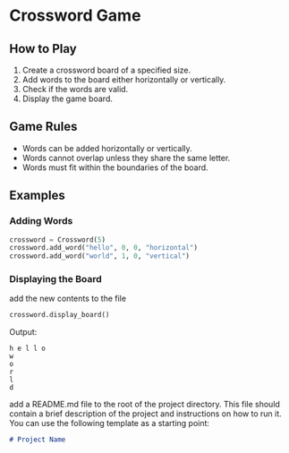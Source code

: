 # Crossword Game

## How to Play

1. Create a crossword board of a specified size.
2. Add words to the board either horizontally or vertically.
3. Check if the words are valid.
4. Display the game board.

## Game Rules

- Words can be added horizontally or vertically.
- Words cannot overlap unless they share the same letter.
- Words must fit within the boundaries of the board.

## Examples

### Adding Words

```python
crossword = Crossword(5)
crossword.add_word("hello", 0, 0, "horizontal")
crossword.add_word("world", 1, 0, "vertical")
```

### Displaying the Board   
add the new contents to the file 


```python
crossword.display_board()
```

Output:
```
h e l l o
w
o
r
l
d
```
add a README.md file to the root of the project directory. This file should contain a brief description of the project and instructions on how to run it. You can use the following template as a starting point:

```markdown
# Project Name
